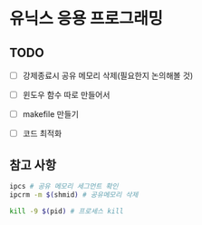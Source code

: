 # 유닉스 응용 프로그래밍

## TODO
- [ ] 강제종료시 공유 메모리 삭제(필요한지 논의해볼 것)
- [ ] 윈도우 함수 따로 만들어서 
- [ ] makefile 만들기
- [ ] 코드 최적화


## 참고 사항
```sh
ipcs # 공유 메모리 세그먼트 확인
ipcrm -m $(shmid) # 공유메모리 삭제

kill -9 $(pid) # 프로세스 kill
```